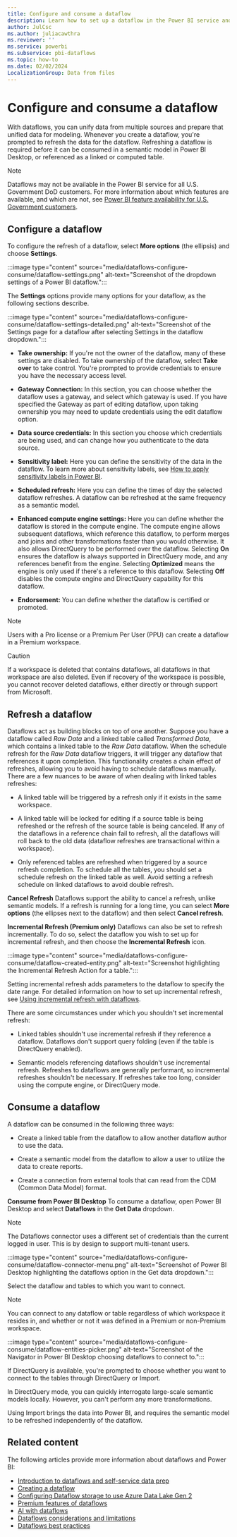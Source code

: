 ```yaml
---
title: Configure and consume a dataflow
description: Learn how to set up a dataflow in the Power BI service and consume that dataflow in Power BI Desktop.
author: JulCsc
ms.author: juliacawthra
ms.reviewer: ''
ms.service: powerbi
ms.subservice: pbi-dataflows
ms.topic: how-to
ms.date: 02/02/2024
LocalizationGroup: Data from files
---
```

# Configure and consume a dataflow

With dataflows, you can unify data from multiple sources and prepare that unified data for modeling. Whenever you create a dataflow, you're prompted to refresh the data for the dataflow. Refreshing a dataflow is required before it can be consumed in a semantic model in Power BI Desktop, or referenced as a linked or computed table.

> [!NOTE]
> Dataflows may not be available in the Power BI service for all U.S. Government DoD customers. For more information about which features are available, and which are not, see [Power BI feature availability for U.S. Government customers](../../enterprise/service-govus-overview.md#power-bi-feature-availability).

## Configure a dataflow

To configure the refresh of a dataflow, select **More options** (the ellipsis) and choose **Settings**.

:::image type="content" source="media/dataflows-configure-consume/dataflow-settings.png" alt-text="Screenshot of the dropdown settings of a Power BI dataflow.":::

The **Settings** options provide many options for your dataflow, as the following sections describe.

:::image type="content" source="media/dataflows-configure-consume/dataflow-settings-detailed.png" alt-text="Screenshot of the Settings page for a dataflow after selecting Settings in the dataflow dropdown.":::

* **Take ownership:** If you're not the owner of the dataflow, many of these settings are disabled. To take ownership of the dataflow, select **Take over** to take control. You're prompted to provide credentials to ensure you have the necessary access level.

* **Gateway Connection:** In this section, you can choose whether the dataflow uses a gateway, and select which gateway is used. If you have specified the Gateway as part of editing dataflow, upon taking ownership you may need to update credentials using the edit dataflow option.

* **Data source credentials:** In this section you choose which credentials are being used, and can change how you authenticate to the data source.

* **Sensitivity label:** Here you can define the sensitivity of the data in the dataflow. To learn more about sensitivity labels, see [How to apply sensitivity labels in Power BI](../../enterprise/service-security-apply-data-sensitivity-labels.md).

* **Scheduled refresh:** Here you can define the times of day the selected dataflow refreshes. A dataflow can be refreshed at the same frequency as a semantic model.

* **Enhanced compute engine settings:** Here you can define whether the dataflow is stored in the compute engine. The compute engine allows subsequent dataflows, which reference this dataflow, to perform merges and joins and other transformations faster than you would otherwise. It also allows DirectQuery to be performed over the dataflow. Selecting **On** ensures the dataflow is always supported in DirectQuery mode, and any references benefit from the engine. Selecting **Optimized** means the engine is only used if there's a reference to this dataflow. Selecting **Off** disables the compute engine and DirectQuery capability for this dataflow.

* **Endorsement:** You can define whether the dataflow is certified or promoted.

> [!NOTE]
> Users with a Pro license or a Premium Per User (PPU) can create a dataflow in a Premium workspace.

> [!CAUTION]
> If a workspace is deleted that contains dataflows, all dataflows in that workspace are also deleted. Even if recovery of the workspace is possible, you cannot recover deleted dataflows, either directly or through support from Microsoft.


## Refresh a dataflow

Dataflows act as building blocks on top of one another. Suppose you have a dataflow called *Raw Data* and a linked table called *Transformed Data*, which contains a linked table to the *Raw Data* dataflow. When the schedule refresh for the *Raw Data* dataflow triggers, it will trigger any dataflow that references it upon completion. This functionality creates a chain effect of refreshes, allowing you to avoid having to schedule dataflows manually. There are a few nuances to be aware of when dealing with linked tables refreshes:

* A linked table will be triggered by a refresh only if it exists in the same workspace.

* A linked table will be locked for editing if a source table is being refreshed or the refresh of the source table is being canceled. If any of the dataflows in a reference chain fail to refresh, all the dataflows will roll back to the old data (dataflow refreshes are transactional within a workspace).

* Only referenced tables are refreshed when triggered by a source refresh completion. To schedule all the tables, you should set a schedule refresh on the linked table as well. Avoid setting a refresh schedule on linked dataflows to avoid double refresh.

**Cancel Refresh**
Dataflows support the ability to cancel a refresh, unlike semantic models. If a refresh is running for a long time, you can select **More options** (the ellipses next to the dataflow) and then select **Cancel refresh**.

**Incremental Refresh (Premium only)**
Dataflows can also be set to refresh incrementally. To do so, select the dataflow you wish to set up for incremental refresh, and then choose the **Incremental Refresh** icon.

:::image type="content" source="media/dataflows-configure-consume/dataflow-created-entity.png" alt-text="Screenshot highlighting the Incremental Refresh Action for a table.":::

Setting incremental refresh adds parameters to the dataflow to specify the date range. For detailed information on how to set up incremental refresh, see [Using incremental refresh with dataflows](/power-query/dataflows/incremental-refresh).

There are some circumstances under which you shouldn't set incremental refresh:

* Linked tables shouldn't use incremental refresh if they reference a dataflow. Dataflows don't support query folding (even if the table is DirectQuery enabled).

* Semantic models referencing dataflows shouldn't use incremental refresh. Refreshes to dataflows are  generally performant, so incremental refreshes shouldn't be necessary. If refreshes take too long, consider using the compute engine, or DirectQuery mode.

## Consume a dataflow

A dataflow can be consumed in the following three ways:

* Create a linked table from the dataflow to allow another dataflow author to use the data.

* Create a semantic model from the dataflow to allow a user to utilize the data to create reports.

* Create a connection from external tools that can read from the CDM (Common Data Model) format.

**Consume from Power BI Desktop**
To consume a dataflow, open Power BI Desktop and select **Dataflows** in the **Get Data** dropdown.

> [!NOTE]
> The Dataflows connector uses a different set of credentials than the current logged in user. This is by design to support multi-tenant users.

:::image type="content" source="media/dataflows-configure-consume/dataflow-connector-menu.png" alt-text="Screenshot of Power BI Desktop highlighting the dataflows option in the Get data dropdown.":::

Select the dataflow and tables to which you want to connect.

> [!NOTE]
> You can connect to any dataflow or table regardless of which workspace it resides in, and whether or not it was defined in a Premium or non-Premium workspace.

:::image type="content" source="media/dataflows-configure-consume/dataflow-entities-picker.png" alt-text="Screenshot of the Navigator in Power BI Desktop choosing dataflows to connect to.":::

If DirectQuery is available, you're prompted to choose whether you want to connect to the tables through DirectQuery or Import.

In DirectQuery mode, you can quickly interrogate large-scale semantic models locally. However, you can't perform any more transformations.

Using Import brings the data into Power BI, and requires the semantic model to be refreshed independently of the dataflow.

## Related content

The following articles provide more information about dataflows and Power BI:

* [Introduction to dataflows and self-service data prep](dataflows-introduction-self-service.md)
* [Creating a dataflow](dataflows-create.md)
* [Configuring Dataflow storage to use Azure Data Lake Gen 2](dataflows-azure-data-lake-storage-integration.md)
* [Premium features of dataflows](dataflows-premium-features.md)
* [AI with dataflows](dataflows-machine-learning-integration.md)
* [Dataflows considerations and limitations](dataflows-features-limitations.md)
* [Dataflows best practices](dataflows-best-practices.md)
